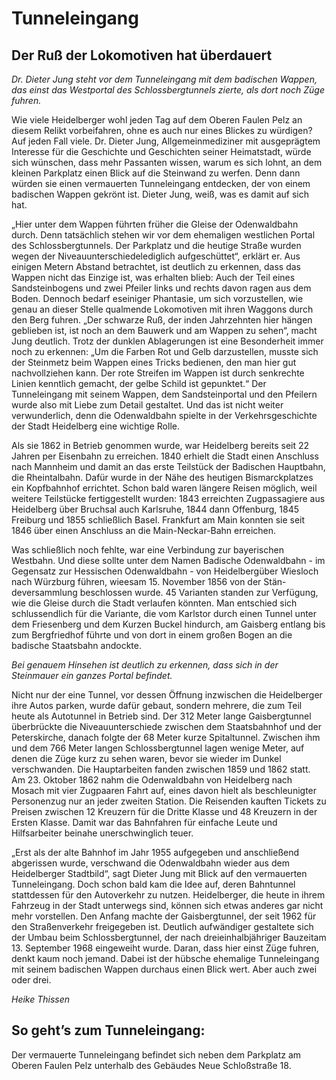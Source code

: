 # Tunneleingang

## Der Ruß der Lokomotiven hat überdauert

*Dr. Dieter Jung steht vor dem Tunneleingang mit dem badischen Wappen, das einst das Westportal des Schlossbergtunnels zierte, als dort noch Züge fuhren.*

Wie viele Heidelberger wohl jeden Tag auf dem Oberen Faulen Pelz an diesem Relikt vorbeifahren, ohne es auch nur eines Blickes zu würdigen? Auf jeden Fall viele. Dr. Dieter Jung, Allgemeinmediziner mit ausgeprägtem Interesse für die Geschichte und Geschichten seiner Heimatstadt, würde sich wünschen, dass mehr Passanten wissen, warum es sich lohnt, an dem kleinen Parkplatz einen Blick auf die Steinwand zu werfen. Denn dann würden sie einen vermauerten Tunneleingang entdecken, der von einem badischen Wappen gekrönt ist. Dieter Jung, weiß, was es damit auf sich hat.

„Hier unter dem Wappen führten früher die Gleise der Odenwaldbahn durch. Denn tatsächlich stehen wir vor dem ehemaligen westlichen Portal des Schlossbergtunnels. Der Parkplatz und die heutige Straße wurden wegen der Niveauunterschiedelediglich aufgeschüttet“, erklärt er. Aus einigen Metern Abstand betrachtet, ist deutlich zu erkennen, dass das Wappen nicht das Einzige ist, was erhalten blieb: Auch der Teil eines Sandsteinbogens und zwei Pfeiler links und rechts davon ragen aus dem Boden. Dennoch bedarf eseiniger Phantasie, um sich vorzustellen, wie genau an dieser Stelle qualmende Lokomotiven mit ihren Waggons durch den Berg fuhren. „Der schwarze Ruß, der inden Jahrzehnten hier hängen geblieben ist, ist noch an dem Bauwerk und am Wappen zu sehen“, macht Jung deutlich. Trotz der dunklen Ablagerungen ist eine Besonderheit immer noch zu erkennen: „Um die Farben Rot und Gelb darzustellen, musste sich der Steinmetz beim Wappen eines Tricks bedienen, den man hier gut nachvollziehen kann. Der rote Streifen im Wappen ist durch senkrechte Linien kenntlich gemacht, der gelbe Schild ist gepunktet.“ Der Tunneleingang mit seinem Wappen, dem Sandsteinportal und den Pfeilern wurde also mit Liebe zum Detail gestaltet. Und das ist nicht weiter verwunderlich, denn die Odenwaldbahn spielte in der Verkehrsgeschichte der Stadt Heidelberg eine wichtige Rolle.

Als sie 1862 in Betrieb genommen wurde, war Heidelberg bereits seit 22 Jahren per Eisenbahn zu erreichen. 1840 erhielt die Stadt einen Anschluss nach Mannheim und damit an das erste Teilstück der Badischen Hauptbahn, die Rheintalbahn. Dafür wurde in der Nähe des heutigen Bismarckplatzes ein Kopfbahnhof errichtet. Schon bald waren längere Reisen möglich, weil weitere Teilstücke fertiggestellt wurden: 1843 erreichten Zugpassagiere aus Heidelberg über Bruchsal auch Karlsruhe, 1844 dann Offenburg, 1845 Freiburg und 1855 schließlich Basel. Frankfurt am Main konnten sie seit 1846 über einen Anschluss an die Main-Neckar-Bahn erreichen.

Was schließlich noch fehlte, war eine Verbindung zur bayerischen Westbahn. Und diese sollte unter dem Namen Badische Odenwaldbahn - im Gegensatz zur Hessischen Odenwaldbahn - von Heidelbergüber Wiesloch nach Würzburg führen, wieesam 15. November 1856 von der Stän-deversammlung beschlossen wurde. 45 Varianten standen zur Verfügung, wie die Gleise durch die Stadt verlaufen könnten. Man entschied sich schlussendlich für die Variante, die vom Karlstor durch einen Tunnel unter dem Friesenberg und dem Kurzen Buckel hindurch, am Gaisberg entlang bis zum Bergfriedhof führte und von dort in einem großen Bogen an die badische Staatsbahn andockte.

*Bei genauem Hinsehen ist deutlich zu erkennen, dass sich in der Steinmauer ein ganzes Portal befindet.*

Nicht nur der eine Tunnel, vor dessen Öffnung inzwischen die Heidelberger ihre Autos parken, wurde dafür gebaut, sondern mehrere, die zum Teil heute als Autotunnel in Betrieb sind. Der 312 Meter lange Gaisbergtunnel überbrückte die Niveauunterschiede zwischen dem Staatsbahnhof und der Peterskirche, danach folgte der 68 Meter kurze Spitaltunnel. Zwischen ihm und dem 766 Meter langen Schlossbergtunnel lagen wenige Meter, auf denen die Züge kurz zu sehen waren, bevor sie wieder im Dunkel verschwanden. Die Hauptarbeiten fanden zwischen 1859 und 1862 statt. Am 23. Oktober 1862 nahm die Odenwaldbahn von Heidelberg nach Mosach mit vier Zugpaaren Fahrt auf, eines davon hielt als beschleunigter Personenzug nur an jeder zweiten Station. Die Reisenden kauften Tickets zu Preisen zwischen 12 Kreuzern für die Dritte Klasse und 48 Kreuzern in der Ersten Klasse. Damit war das Bahnfahren für einfache Leute und Hilfsarbeiter beinahe unerschwinglich teuer.

„Erst als der alte Bahnhof im Jahr 1955 aufgegeben und anschließend abgerissen wurde, verschwand die Odenwaldbahn wieder aus dem Heidelberger Stadtbild“, sagt Dieter Jung mit Blick auf den vermauerten Tunneleingang. Doch schon bald kam die Idee auf, deren Bahntunnel stattdessen für den Autoverkehr zu nutzen. Heidelberger, die heute in ihrem Fahrzeug in der Stadt unterwegs sind, können sich etwas anderes gar nicht mehr vorstellen. Den Anfang machte der Gaisbergtunnel, der seit 1962 für den Straßenverkehr freigegeben ist. Deutlich aufwändiger gestaltete sich der Umbau beim Schlossbergtunnel, der nach dreieinhalbjähriger Bauzeitam 13. September 1968 eingeweiht wurde. Daran, dass hier einst Züge fuhren, denkt kaum noch jemand. Dabei ist der hübsche ehemalige Tunneleingang mit seinem badischen Wappen durchaus einen Blick wert. Aber auch zwei oder drei.

*Heike Thissen*

## So geht’s zum Tunneleingang:

Der vermauerte Tunneleingang befindet sich neben dem Parkplatz am Oberen Faulen Pelz unterhalb des Gebäudes Neue Schloßstraße 18.